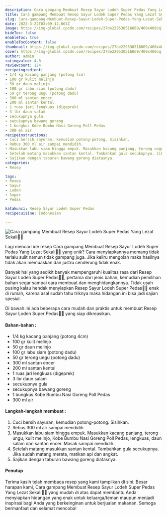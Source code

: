 ```yaml
---
description: Cara gampang Membuat Resep Sayur Lodeh Super Pedas Yang Lezat Sekali"
title: Cara gampang Membuat Resep Sayur Lodeh Super Pedas Yang Lezat Sekali
slug: Cara-gampang-Membuat-Resep-Sayur-Lodeh-Super-Pedas-Yang-Lezat-Sekali
date: 2022-3-22T03:09:12.063Z
image: https://img-global.cpcdn.com/recipes/27de229530516869/400x400cq70/photo.jpg
hideToc: false
enableToc: true
enableTocContent: false
thumbnail: https://img-global.cpcdn.com/recipes/27de229530516869/400x400cq70/photo.jpg
cover: https://img-global.cpcdn.com/recipes/27de229530516869/400x400cq70/photo.jpg
author: admin
ratingvalue: 4.8
reviewcount: 124
recipeingredient:
- 1/4 kg kacang panjang (potong 4cm)
- 100 gr kulit melinjo
- 50 gr daun melinjo
- 100 gr labu siam (potong dadu)
- 50 gr terong ungu (potong dadu)
- 300 ml santan encer
- 200 ml santan kental
- 1 ruas jari lengkuas (digeprek)
- 3 lbr daun salam
- secukupnya gula
- secukupnya bawang goreng
- 1 bungkus Kobe Bumbu Nasi Goreng Poll Pedas
- 300 ml air
recipeinstructions:
- Cuci bersih sayuran, kemudian potong-potong. Sisihkan.
- Rebus 300 ml air sampai mendidih.
- Masukkan labu siam hingga empuk. Masukkan kacang panjang, terong ungu, kulit melinjo, Kobe Bumbu Nasi Goreng Poll Pedas, lengkuas, daun salam dan santan encer. Masak sampai mendidih.
- Setelah matang masukkan santan kental. Tambahkan gula secukupnya. Jika sudah matang merata, matikan api dan angkat.
- Sajikan dengan taburan bawang goreng diatasnya.
categories:
- Resep

tags:
- Resep
- Sayur
- Lodeh
- Super
- Pedas

katakunci: Resep Sayur Lodeh Super Pedas
recipecuisine: Indonesian

---
```


![Cara gampang Membuat Resep Sayur Lodeh Super Pedas Yang Lezat Sekali👩‍🍳](https://img-global.cpcdn.com/recipes/27de229530516869/400x400cq70/photo.jpg)

Lagi mencari ide resep Cara gampang Membuat Resep Sayur Lodeh Super Pedas Yang Lezat Sekali👩‍🍳 yang unik? Cara menyiapkannya memang tidak terlalu sulit namun tidak gampang juga. Jika keliru mengolah maka hasilnya tidak akan memuaskan dan justru cenderung tidak enak.

Banyak hal yang sedikit banyak mempengaruhi kualitas rasa dari Resep Sayur Lodeh Super Pedas👩‍🍳, pertama dari jenis bahan, kemudian pemilihan bahan segar sampai cara membuat dan menghidangkannya. Tidak usah pusing kalau hendak menyiapkan Resep Sayur Lodeh Super Pedas👩‍🍳 enak di rumah, karena asal sudah tahu triknya maka hidangan ini bisa jadi sajian spesial.

Di bawah ini ada beberapa cara mudah dan praktis untuk membuat Resep Sayur Lodeh Super Pedas👩‍🍳 yang siap dikreasikan.

<!--inarticleads1-->

#### Bahan-bahan :

- 1/4 kg kacang panjang (potong 4cm)
- 100 gr kulit melinjo
- 50 gr daun melinjo
- 100 gr labu siam (potong dadu)
- 50 gr terong ungu (potong dadu)
- 300 ml santan encer
- 200 ml santan kental
- 1 ruas jari lengkuas (digeprek)
- 3 lbr daun salam
- secukupnya gula
- secukupnya bawang goreng
- 1 bungkus Kobe Bumbu Nasi Goreng Poll Pedas
- 300 ml air

<!--inarticleads2-->

#### Langkah-langkah membuat :

1. Cuci bersih sayuran, kemudian potong-potong. Sisihkan.
1. Rebus 300 ml air sampai mendidih.
1. Masukkan labu siam hingga empuk. Masukkan kacang panjang, terong ungu, kulit melinjo, Kobe Bumbu Nasi Goreng Poll Pedas, lengkuas, daun salam dan santan encer. Masak sampai mendidih.
1. Setelah matang masukkan santan kental. Tambahkan gula secukupnya. Jika sudah matang merata, matikan api dan angkat.
1. Sajikan dengan taburan bawang goreng diatasnya.

#### Penutup

Terima kasih telah membaca resep yang kami tampilkan di sini. Besar harapan kami, Cara gampang Membuat Resep Sayur Lodeh Super Pedas Yang Lezat Sekali👩‍🍳 yang mudah di atas dapat membantu Anda menyiapkan hidangan yang enak untuk keluarga/teman maupun menjadi inspirasi bagi Anda yang berkeinginan untuk berjualan makanan. Semoga bermanfaat dan selamat mencoba!
